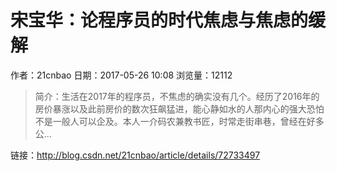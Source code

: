 # 宋宝华：论程序员的时代焦虑与焦虑的缓解
作者：21cnbao
日期：2017-05-26 10:08
浏览量：12112
> 简介：生活在2017年的程序员，不焦虑的确实没有几个。经历了2016年的房价暴涨以及此前房价的数次狂飙猛进，能心静如水的人那内心的强大恐怕不是一般人可以企及。本人一介码农兼教书匠，时常走街串巷，曾经在好多公...

 链接：http://blog.csdn.net/21cnbao/article/details/72733497
